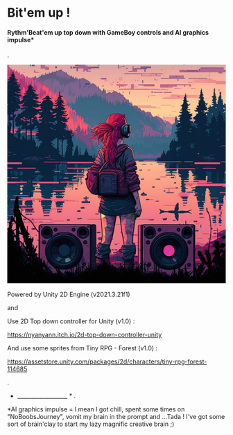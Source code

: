 # Bit'em up !
#### Rythm'Beat'em up top down with GameBoy controls and AI graphics impulse*

.

![alt text](https://github.com/NoRapport/Bit-em-up/blob/main/Title.png)


Powered by Unity 2D Engine (v2021.3.21f1)

and

Use 2D Top down controller for Unity (v1.0) :

https://nyanyann.itch.io/2d-top-down-controller-unity

And use some sprites from Tiny RPG - Forest (v1.0) :

https://assetstore.unity.com/packages/2d/characters/tiny-rpg-forest-114685

.


* __________________ * .

*AI graphics impulse = I mean I got chill, spent some times on "NoBoobsJourney", vomit my brain in the prompt and ...Tada ! I've got some sort of brain'clay to start my lazy magnific creative brain ;)
